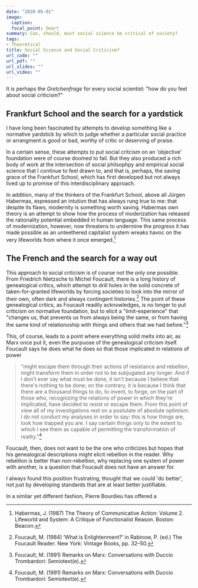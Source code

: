 ```yaml
---
date: "2020-05-01"
image:
  caption: 
  focal_point: Smart
summary: Can, should, must social science be critical of society?
tags:
- Theoretical
title: Social Science and Social Criticism?
url_code: ""
url_pdf: ""
url_slides: ""
url_video: ""
---
```



It is perhaps the *Gretchenfrage* for every social scientist: "how do you feel about social criticism?" 

## Frankfurt School and the search for a yardstick

I have long been fascinated by attempts to develop something like a normative yardstick by which to judge whether a particular social practice or arrangment is good or bad, worthy of critic or deserving of praise. 

In a certain sense, these attempts to put social critcism on an 'objective' foundation were of course doomed to fail. But they also produced a rich body of work at the intersection of social philsophpy and empirical social science that I continue to feel drawn to, and that is, perhaps, the saving grace of the Frankfurt School, which has first developed but not always lived up to promise of this interdisciplinary approach.

In addition, many of the thinkers of the Frankfurt School, above all Jürgen Habermas, expressed an intution that has always rung true to me: that despite its flaws, modernity is something worth saving. Habermas own theory is an attempt to show how the process of moderization has released the rationality potential embedded in human language. This same process of modernization, however, now threatens to undermine the progress it has made possible as an unteethered capitalist system wreaks havoc on the very lifeworlds from where it once emerged.[^1]

## The French and the search for a way out

This approach to social criticism is of course not the only one possible. From Friedrich Nietzsche to Michel Foucault, there is a long history of genealogical critics, which attempt to drill holes in the solid concrete of taken-for-granted lifeworlds by forcing societies to look into the mirror of their own, often dark and always contingent histories.[^2] The point of these genealogical critics, as Foucault readily acknowledges, is no longer to put criticism on normative foundation, but to elicit a "limit-experience" that "changes us, that prevents us from always being the same, or from having the same kind of relationoship with things and others that we had before."[^3]

This, of course, leads to a point where everything solid melts into air, as Marx once put it, even the purpuose of the genealogical critcism itself. Foucault says he does what he does so that those implicated in relations of power

> "might escape them through their actions of resistance and rebellion, might transform them in order not to be subjugated any longer. And if I don't ever say what must be done, it isn't because I believe that there's nothing to be done; on the contrary, it is because I think that there are a thousand things to do, to invent, to forge, on the part of those who, recognizing the relations of power in which they're implicated, have decided to resist or escape them. From this point of view all of my investigations rest on a postulate of absolute optimism. I do not conduct my analyses in order to say: this is how things are, look how trapped you are. I say certain things only to the extent to which I see them as capable of permitting the transformation of reality."[^3]

Foucault, then, does not want to be the one who criticizes but hopes that his genealogical descriptions might elicit rebellion in the reader. Why rebellion is better than non-rebellion, why replacing one system of power with another, is a question that Foucault does not have an answer for.

I always found this position frustrating, thought that we could 'do better', not just by developing standards that are at least better justifiable.




In a similar yet different fashion, Pierre Bourdieu has offered a 







[^1]: Habermas, J. (1987) The Theory of Communicative Action: Volume 2. Lifeworld and System: A Critique of Functionalist Reason. Boston: Beacon.
[^2]: Foucault, M. (1984) ‘What is Enlightenment?’ in Rabinow, P. (ed.) The Foucault Reader. New York: Vintage Books, pp. 32–50.
[^3]: Foucault, M. (1991) Remarks on Marx: Conversations with Duccio Trombardori: Semiotext(e).
[^4]: Honneth, A., Kocyba, H. and Schwibs, B. (1986) ‘The Struggle for Symbolic Order an Interview with Pierre Bourdieu’, Theory, Culture & Society, 3(3), pp. 35–51.